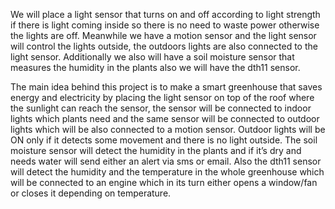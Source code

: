 We will place a light sensor that turns on and off according to light strength if there is light coming inside so there is no need to waste power otherwise the lights are off. Meanwhile we have a motion sensor and the light sensor will control the lights outside, the outdoors lights are also connected to the light sensor. Additionally we also will have a soil moisture sensor that measures the humidity in the plants also we will have the dth11 sensor. 

The main idea behind this project is to make a smart greenhouse that saves energy and electricity by placing the light sensor on top of the roof where the sunlight can reach the sensor, the sensor will be connected to indoor lights which plants need and the same sensor will be connected to outdoor lights which will be also connected to a motion sensor. Outdoor lights will be ON only if it detects some movement and there is no light outside.
The soil moisture sensor will detect the humidity in the plants and if it’s dry and needs water will send either an alert via sms or email. Also the dth11 sensor will detect the humidity and the temperature in the whole greenhouse which will be connected to an engine which in its turn either opens a window/fan or closes it depending on temperature.
